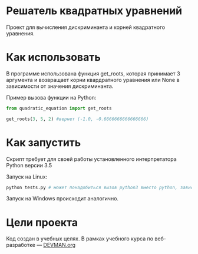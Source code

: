 # Решатель квадратных уравнений

Проект для вычисления дискриминанта и корней квадратного уравнения.

# Как использовать


В программе использована функция get_roots, которая принимает 3 аргумента и возвращает корни квардратного уравнения или None в зависимости от значения дискриминанта.

Пример вызова функции на Python:
```python
from quadratic_equation import get_roots

get_roots(3, 5, 2) #вернет (-1.0, -0.6666666666666666)
```
# Как запустить

Скрипт требует для своей работы установленного интерпретатора Python версии 3.5

Запуск на Linux:

```bash
python tests.py # может понадобиться вызов python3 вместо python, зависит от настроек операционной системы
```

Запуск на Windows происходит аналогично.

# Цели проекта

Код создан в учебных целях. В рамках учебного курса по веб-разработке ― [DEVMAN.org](https://devman.org)
